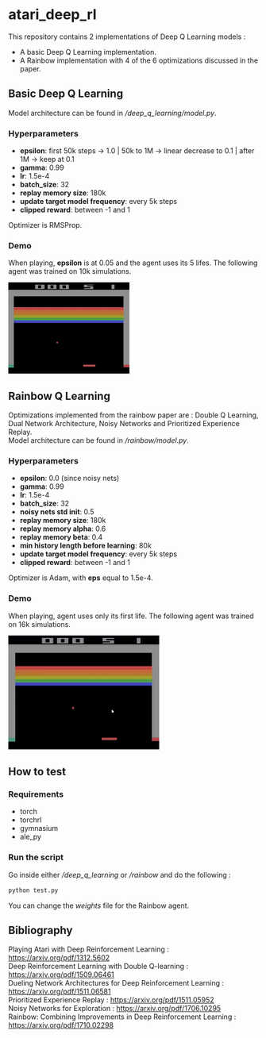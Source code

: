 # atari_deep_rl

This repository contains 2 implementations of Deep Q Learning models :
- A basic Deep Q Learning implementation.
- A Rainbow implementation with 4 of the 6 optimizations discussed in the paper.

## Basic Deep Q Learning

Model architecture can be found in */deep_q_learning/model.py*.

### Hyperparameters

- **epsilon**: first 50k steps -> 1.0 | 50k to 1M -> linear decrease to 0.1 | after 1M -> keep at 0.1
- **gamma**: 0.99
- **lr**: 1.5e-4
- **batch_size**: 32
- **replay memory size**: 180k
- **update target model frequency**: every 5k steps
- **clipped reward**: between -1 and 1

Optimizer is RMSProp.

### Demo

When playing, **epsilon** is at 0.05 and the agent uses its 5 lifes. The following agent was trained on 10k simulations.

![Alt Text](https://github.com/DjDonPablo/atari_deep_rl/blob/main/run_10000_01eps_005inf.gif)

## Rainbow Q Learning

Optimizations implemented from the rainbow paper are : Double Q Learning, Dual Network Architecture, Noisy Networks and Prioritized Experience Replay.\
Model architecture can be found in */rainbow/model.py*.

### Hyperparameters

- **epsilon**: 0.0 (since noisy nets)
- **gamma**: 0.99
- **lr**: 1.5e-4
- **batch_size**: 32
- **noisy nets std init**: 0.5
- **replay memory size**: 180k
- **replay memory alpha**: 0.6
- **replay memory beta**: 0.4
- **min history length before learning**: 80k
- **update target model frequency**: every 5k steps
- **clipped reward**: between -1 and 1

Optimizer is Adam, with **eps** equal to 1.5e-4.

### Demo

When playing, agent uses only its first life. The following agent was trained on 16k simulations.

![Alt Text](https://github.com/DjDonPablo/atari_deep_rl/blob/main/rainbow_16k.gif)

## How to test
### Requirements

- torch
- torchrl
- gymnasium
- ale_py

### Run the script

Go inside either */deep_q_learning* or */rainbow* and do the following :

```sh
python test.py
```

You can change the *weights* file for the Rainbow agent.

## Bibliography

Playing Atari with Deep Reinforcement Learning : https://arxiv.org/pdf/1312.5602 \
Deep Reinforcement Learning with Double Q-learning : https://arxiv.org/pdf/1509.06461 \
Dueling Network Architectures for Deep Reinforcement Learning : https://arxiv.org/pdf/1511.06581 \
Prioritized Experience Replay : https://arxiv.org/pdf/1511.05952 \
Noisy Networks for Exploration : https://arxiv.org/pdf/1706.10295 \
Rainbow: Combining Improvements in Deep Reinforcement Learning : https://arxiv.org/pdf/1710.02298
